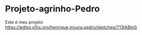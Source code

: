 # Projeto-agrinho-Pedro
Este é meu projeto 
https://editor.p5js.org/henrique.moura.pedro/sketches/713lABtnS
